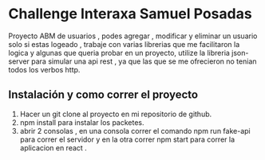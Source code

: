 # Challenge Interaxa Samuel Posadas

Proyecto ABM de usuarios , podes agregar , modificar y eliminar un usuario solo si estas logeado , trabaje con varias librerias que me facilitaron la logica y algunas que queria probar en un proyecto, utilize la libreria json-server para simular una  api rest , ya que las que se me ofrecieron no tenian todos los verbos http.

## Instalación y como correr el proyecto

1) Hacer un git clone al proyecto en mi repositorio de github.
2) npm install para instalar los packetes. 
3) abrir 2 consolas , en una consola correr el comando npm run fake-api para correr el servidor y en la otra correr npm start para correr la aplicacion en react .




